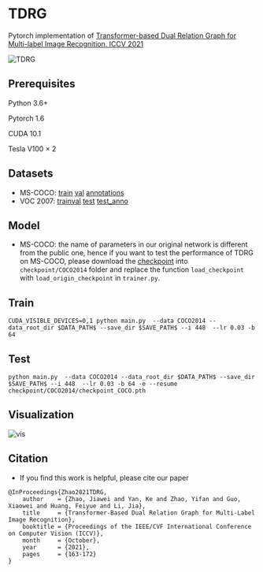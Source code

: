# TDRG
Pytorch implementation of [Transformer-based Dual Relation Graph for Multi-label Image Recognition. ICCV 2021](https://openaccess.thecvf.com/content/ICCV2021/html/Zhao_Transformer-Based_Dual_Relation_Graph_for_Multi-Label_Image_Recognition_ICCV_2021_paper.html)

![TDRG](https://github.com/iCVTEAM/TDRG/blob/master/figs/motivation.png)

## Prerequisites

Python 3.6+

Pytorch 1.6

CUDA 10.1

Tesla V100 × 2

## Datasets

- MS-COCO: [train](http://images.cocodataset.org/zips/train2014.zip)  [val](http://images.cocodataset.org/zips/val2014.zip)  [annotations](http://images.cocodataset.org/annotations/annotations_trainval2014.zip)
- VOC 2007: [trainval](http://host.robots.ox.ac.uk/pascal/VOC/voc2007/VOCtrainval_06-Nov-2007.tar)  [test](http://host.robots.ox.ac.uk/pascal/VOC/voc2007/VOCtest_06-Nov-2007.tar)  [test_anno](http://host.robots.ox.ac.uk/pascal/VOC/voc2007/VOCtestnoimgs_06-Nov-2007.tar)

## Model

- MS-COCO: the name of parameters in our original network is different from the public one, hence if you want to test the performance of TDRG on MS-COCO, please download the [checkpoint](https://drive.google.com/file/d/1roXvhXxivzVxjBsJ0_kqLbGnQfb7GSMp/view?usp=sharing) into `checkpoint/COCO2014` folder and replace the function `load_checkpoint` with `load_origin_checkpoint` in `trainer.py`.

## Train

```
CUDA_VISIBLE_DEVICES=0,1 python main.py  --data COCO2014 --data_root_dir $DATA_PATH$ --save_dir $SAVE_PATH$ --i 448  --lr 0.03 -b 64
```

## Test

```
python main.py  --data COCO2014 --data_root_dir $DATA_PATH$ --save_dir $SAVE_PATH$ --i 448  --lr 0.03 -b 64 -e --resume checkpoint/COCO2014/checkpoint_COCO.pth
```

## Visualization

![vis](https://github.com/iCVTEAM/TDRG/blob/master/figs/vis.png)

## Citation

- If you find this work is helpful, please cite our paper

```
@InProceedings{Zhao2021TDRG,
    author    = {Zhao, Jiawei and Yan, Ke and Zhao, Yifan and Guo, Xiaowei and Huang, Feiyue and Li, Jia},
    title     = {Transformer-Based Dual Relation Graph for Multi-Label Image Recognition},
    booktitle = {Proceedings of the IEEE/CVF International Conference on Computer Vision (ICCV)},
    month     = {October},
    year      = {2021},
    pages     = {163-172}
}
```

